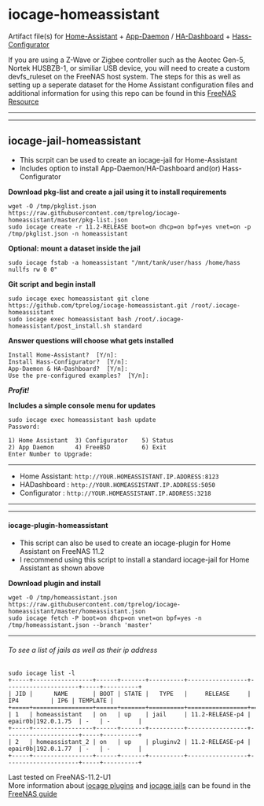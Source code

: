 # iocage-homeassistant
Artifact file(s) for [Home-Assistant](https://www.home-assistant.io/) + [App-Daemon](https://www.home-assistant.io/docs/ecosystem/appdaemon/) / [HA-Dashboard](https://www.home-assistant.io/docs/ecosystem/hadashboard/) + [Hass-Configurator](https://www.home-assistant.io/docs/ecosystem/hass-configurator/#configuration-ui-for-home-assistant)  

If you are using a Z-Wave or Zigbee controller such as the Aeotec Gen-5, Nortek HUSBZB-1, or similiar USB device, you will need to create a custom devfs_ruleset on the FreeNAS host system. The steps for this as well as setting up a seperate dataset for the Home Assistant configuration files and additional information for using this repo can be found in this [FreeNAS Resource](https://forums.freenas.org/index.php?resources/fn-11-2-iocage-home-assistant-jail-plugins-for-node-red-mosquitto-amazon-dash-tasmoadmin.102/)

---
---
## iocage-jail-homeassistant

 - This scrpit can be used to create an iocage-jail for Home-Assistant
 - Includes option to install App-Daemon/HA-Dashboard and(or) Hass-Configurator
 
**Download pkg-list and create a jail using it to install requirements**

    wget -O /tmp/pkglist.json https://raw.githubusercontent.com/tprelog/iocage-homeassistant/master/pkg-list.json
    sudo iocage create -r 11.2-RELEASE boot=on dhcp=on bpf=yes vnet=on -p /tmp/pkglist.json -n homeassistant


**Optional: mount a dataset inside the jail**

    sudo iocage fstab -a homeassistant "/mnt/tank/user/hass /home/hass nullfs rw 0 0"
    
    
**Git script and begin install**

    sudo iocage exec homeassistant git clone https://github.com/tprelog/iocage-homeassistant.git /root/.iocage-homeassistant
    sudo iocage exec homeassistant bash /root/.iocage-homeassistant/post_install.sh standard
    

**Answer questions will choose what gets installed**

    Install Home-Assistant?  [Y/n]:
    Install Hass-Configurator?  [Y/n]:
    App-Daemon & HA-Dashboard?  [Y/n]:
    Use the pre-configured examples?  [Y/n]:

***Profit!***

**Includes a simple console menu for updates**

    sudo iocage exec homeassistant bash update
    Password:

    1) Home Assistant  3) Configurator    5) Status
    2) App Daemon      4) FreeBSD         6) Exit
    Enter Number to Upgrade: 

---

  - Home Assistant: `http://YOUR.HOMEASSISTANT.IP.ADDRESS:8123`  
  - HADashboard   : `http://YOUR.HOMEASSISTANT.IP.ADDRESS:5050`  
  - Configurator  : `http://YOUR.HOMEASSISTANT.IP.ADDRESS:3218`  

---
---

#### iocage-plugin-homeassistant

 - This script can also be used to create an iocage-plugin for Home Assistant on FreeNAS 11.2
 - I recommend using this script to install a standard iocage-jail for Home Assistant as shown above

**Download plugin and install**

    wget -O /tmp/homeassistant.json https://raw.githubusercontent.com/tprelog/iocage-homeassistant/master/homeassistant.json
    sudo iocage fetch -P boot=on dhcp=on vnet=on bpf=yes -n /tmp/homeassistant.json --branch 'master'

---

###### To see a list of jails as well as their ip address

    sudo iocage list -l
    +-----+-----------------+------+-------+----------+-----------------+---------------------+-----+----------+
    | JID |      NAME       | BOOT | STATE |   TYPE   |     RELEASE     |         IP4         | IP6 | TEMPLATE |
    +=====+=================+======+=======+==========+=================+=====================+=====+==========+
    | 1   | homeassistant   | on   | up    | jail     | 11.2-RELEASE-p4 | epair0b|192.0.1.75  | -   | -        |
    +-----+-----------------+------+-------+----------+-----------------+---------------------+-----+----------+
    | 2   | homeassistant_2 | on   | up    | pluginv2 | 11.2-RELEASE-p4 | epair0b|192.0.1.77  | -   | -        |
    +-----+-----------------+------+-------+----------+-----------------+---------------------+-----+----------+


Last tested on FreeNAS-11.2-U1  
More information about [iocage plugins](https://doc.freenas.org/11.2/plugins.html) and [iocage jails](https://doc.freenas.org/11.2/jails.html) can be found in the [FreeNAS guide](https://doc.freenas.org/11.2/intro.html#introduction)  

